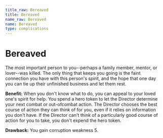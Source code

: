 ```yaml
---
title_raw: Bereaved
title: Bereaved
name_raw: Bereaved
name: Bereaved
type: complications
---
```


# Bereaved

The most important person to you--perhaps a family member, mentor, or lover--was killed. The only thing that keeps you going is the faint connection you have with this person's spirit, and the hope that one day you can tie up their unfinished business and let them rest.

**Benefit:** When you don't know what to do, you can appeal to your loved one's spirit for help. You spend a hero token to let the Director determine your next combat or out-ofcombat action. The Director chooses the best course of action they can think of for you, even if it relies on information you don't have. If the Director can't think of a particularly good course of action for you to take, you don't expend the hero token.

**Drawback:** You gain corruption weakness 5.
